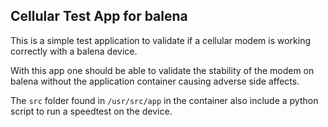 ## Cellular Test App for balena

This is a simple test application to validate if a cellular modem is working correctly with a balena device. 

With this app one should be able to validate the stability of the modem on balena without the application container causing adverse side affects.

The `src` folder found in `/usr/src/app` in the container also include a python script to run a speedtest on the device.
